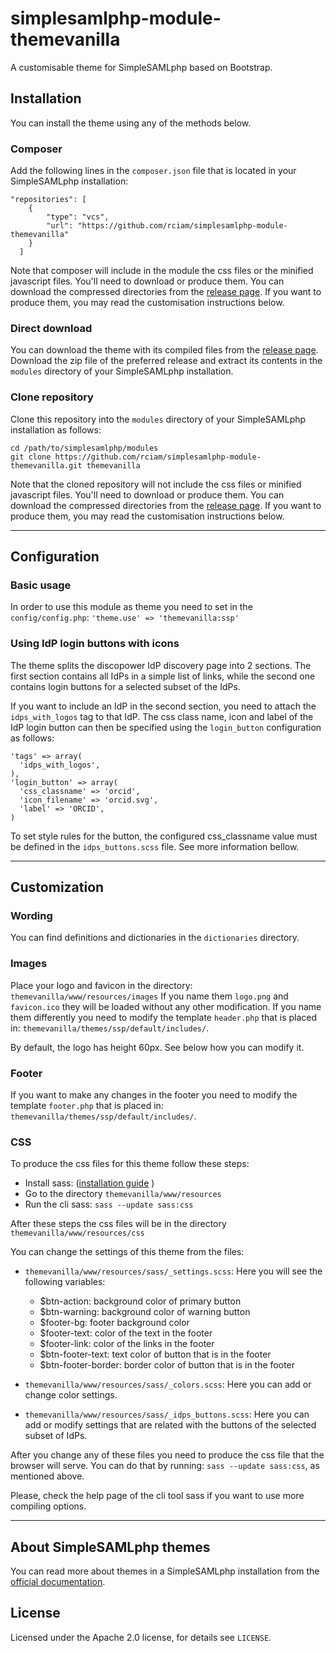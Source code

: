 # simplesamlphp-module-themevanilla

A customisable theme for SimpleSAMLphp based on Bootstrap.

## Installation

You can install the theme using any of the methods below.

### Composer

Add the following lines in the `composer.json` file that is located in your
SimpleSAMLphp installation:
```
"repositories": [
    {
        "type": "vcs",
        "url": "https://github.com/rciam/simplesamlphp-module-themevanilla"
    }
  ]
```
Note that composer will include in the module the css files or the minified
javascript files.
You'll need to download or produce them. You can download the compressed directories
from the [release page](https://github.com/rciam/simplesamlphp-module-themevanilla/releases).
If you want to produce them, you may read the customisation instructions below.

### Direct download

You can download the theme with its compiled files from the [release page](https://github.com/rciam/simplesamlphp-module-themevanilla/releases).
Download the zip file of the preferred release and extract its contents in the
`modules` directory of your SimpleSAMLphp installation.

### Clone repository

Clone this repository into the `modules` directory of your SimpleSAMLphp
installation as follows:
```
cd /path/to/simplesamlphp/modules
git clone https://github.com/rciam/simplesamlphp-module-themevanilla.git themevanilla
```
Note that the cloned repository will not include the css files or minified
javascript files.
You'll need to download or produce them. You can download the compressed directories
from the [release page](https://github.com/rciam/simplesamlphp-module-themevanilla/releases).
If you want to produce them, you may read the customisation instructions below.

---

## Configuration

### Basic usage
In order to use this module as theme you need to set in the
`config/config.php`: `'theme.use' => 'themevanilla:ssp'`

### Using IdP login buttons with icons
The theme splits the discopower IdP discovery page into 2 sections.
The first section contains all IdPs in a simple list of links, while the second
one contains login buttons for a selected subset of the IdPs.

If you want to include an IdP in the second section, you need to attach the
`idps_with_logos` tag to that IdP. The css class name, icon and label of the IdP login
button can then be specified using the `login_button` configuration as follows:
```
'tags' => array(
  'idps_with_logos',
),
'login_button' => array(
  'css_classname' => 'orcid',
  'icon_filename' => 'orcid.svg',
  'label' => 'ORCID',
)
```
To set style rules for the button, the configured css_classname value must be
defined in the `idps_buttons.scss` file. See more information bellow.

---

## Customization

### Wording

You can find definitions and dictionaries in the `dictionaries` directory.

### Images

Place your logo and favicon in the directory:
`themevanilla/www/resources/images` If you name them `logo.png` and
`favicon.ico` they will be loaded without any other modification.  If you name
them differently you need to modify the template `header.php` that is placed in:
`themevanilla/themes/ssp/default/includes/`.

By default, the logo has height 60px. See below how you can modify it.

### Footer
If you want to make any changes in the footer you need to modify the template
`footer.php` that is placed in: `themevanilla/themes/ssp/default/includes/`.


### CSS

To produce the css files for this theme follow these steps:
- Install sass: ([installation guide](http://sass-lang.com/install) )
- Go to the directory `themevanilla/www/resources`
- Run the cli sass: `sass --update sass:css`

After these steps the css files will be in the directory
`themevanilla/www/resources/css`

You can change the settings of this theme from the files:
* `themevanilla/www/resources/sass/_settings.scss`: Here you will see the
  following variables:
  - $btn-action: background color of primary button
  - $btn-warning: background color of warning button
  - $footer-bg: footer background color
  - $footer-text: color of the text in the footer
  - $footer-link: color of the links in the footer
  - $btn-footer-text: text color of button that is in the footer
  - $btn-footer-border: border color of button that is in the footer

* `themevanilla/www/resources/sass/_colors.scss`: Here you can add or change
  color settings.

* `themevanilla/www/resources/sass/_idps_buttons.scss`: Here you can add or
  modify settings that are related with the buttons of the selected subset of
  IdPs.

After you change any of these files you need to produce the css file that the
browser will serve. You can do that by running: `sass --update sass:css`, as
mentioned above.

Please, check the help page of the cli tool sass if you want to use more
compiling options.

---

## About SimpleSAMLphp themes

You can read more about themes in a SimpleSAMLphp installation from the
[official documentation](https://simplesamlphp.org/docs/stable/simplesamlphp-theming).

## License

Licensed under the Apache 2.0 license, for details see `LICENSE`.
